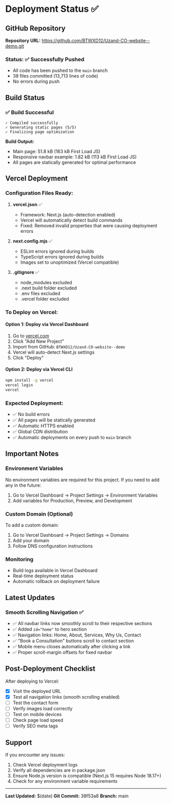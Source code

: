 # Deployment Status ✅

## GitHub Repository
**Repository URL:** https://github.com/BTWXD12/Uzand-CO-website--demo.git

### Status: ✅ Successfully Pushed
- All code has been pushed to the `main` branch
- 38 files committed (13,713 lines of code)
- No errors during push

## Build Status
### ✅ Build Successful
```
✓ Compiled successfully
✓ Generating static pages (5/5)
✓ Finalizing page optimization
```

**Build Output:**
- Main page: 51.8 kB (163 kB First Load JS)
- Responsive navbar example: 1.82 kB (113 kB First Load JS)
- All pages are statically generated for optimal performance

## Vercel Deployment

### Configuration Files Ready:
1. **vercel.json** ✅
   - Framework: Next.js (auto-detection enabled)
   - Vercel will automatically detect build commands
   - Fixed: Removed invalid properties that were causing deployment errors

2. **next.config.mjs** ✅
   - ESLint errors ignored during builds
   - TypeScript errors ignored during builds
   - Images set to unoptimized (Vercel compatible)

3. **.gitignore** ✅
   - node_modules excluded
   - .next build folder excluded
   - .env files excluded
   - .vercel folder excluded

### To Deploy on Vercel:

#### Option 1: Deploy via Vercel Dashboard
1. Go to [vercel.com](https://vercel.com)
2. Click "Add New Project"
3. Import from GitHub: `BTWXD12/Uzand-CO-website--demo`
4. Vercel will auto-detect Next.js settings
5. Click "Deploy"

#### Option 2: Deploy via Vercel CLI
```bash
npm install -g vercel
vercel login
vercel
```

### Expected Deployment:
- ✅ No build errors
- ✅ All pages will be statically generated
- ✅ Automatic HTTPS enabled
- ✅ Global CDN distribution
- ✅ Automatic deployments on every push to `main` branch

## Important Notes

### Environment Variables
No environment variables are required for this project. If you need to add any in the future:
1. Go to Vercel Dashboard → Project Settings → Environment Variables
2. Add variables for Production, Preview, and Development

### Custom Domain (Optional)
To add a custom domain:
1. Go to Vercel Dashboard → Project Settings → Domains
2. Add your domain
3. Follow DNS configuration instructions

### Monitoring
- Build logs available in Vercel Dashboard
- Real-time deployment status
- Automatic rollback on deployment failure

## Latest Updates

### Smooth Scrolling Navigation ✅
- ✅ All navbar links now smoothly scroll to their respective sections
- ✅ Added `id="home"` to hero section
- ✅ Navigation links: Home, About, Services, Why Us, Contact
- ✅ "Book a Consultation" buttons scroll to contact section
- ✅ Mobile menu closes automatically after clicking a link
- ✅ Proper scroll-margin offsets for fixed navbar

## Post-Deployment Checklist

After deploying to Vercel:
- [x] Visit the deployed URL
- [x] Test all navigation links (smooth scrolling enabled)
- [ ] Test the contact form
- [ ] Verify images load correctly
- [ ] Test on mobile devices
- [ ] Check page load speed
- [ ] Verify SEO meta tags

## Support

If you encounter any issues:
1. Check Vercel deployment logs
2. Verify all dependencies are in package.json
3. Ensure Node.js version is compatible (Next.js 15 requires Node 18.17+)
4. Check for any environment variable requirements

---

**Last Updated:** $(date)
**Git Commit:** 38f53a8
**Branch:** main

